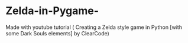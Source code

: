 # Zelda-in-Pygame-
Made with youtube tutorial ( Creating a Zelda style game in Python [with some Dark Souls elements] by ClearCode)
